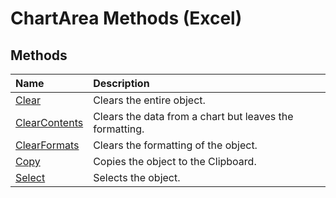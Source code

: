 
# ChartArea Methods (Excel)

## Methods



|**Name**|**Description**|
|:-----|:-----|
| [Clear](6a3f87e7-c6ca-c530-ae46-2fc2c4d9b5ae.md)|Clears the entire object.|
| [ClearContents](3c3c07a0-9dc1-6019-5262-e1acba7917a1.md)|Clears the data from a chart but leaves the formatting.|
| [ClearFormats](0af0bba7-6fb8-d221-7b1f-ba7c40ae1687.md)|Clears the formatting of the object.|
| [Copy](cd96e7bb-ced8-08a6-000f-7926c37d5af2.md)|Copies the object to the Clipboard.|
| [Select](c8660e02-72a5-46e5-c279-e2f6f09348fb.md)|Selects the object.|
